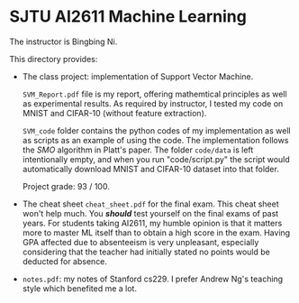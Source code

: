 # SJTU AI2611 Machine Learning

The instructor is Bingbing Ni.

This directory provides:

- The class project: implementation of Support Vector Machine.

    `SVM_Report.pdf` file is my report, offering mathemtical principles as well as experimental results. As required by instructor, I tested my code on MNIST and CIFAR-10 (without feature extraction).

    `SVM_code` folder contains the python codes of my implementation as well as scripts as an example of using the code. The implementation follows the *SMO* algorithm in Platt's paper. The folder `code/data` is left intentionally empty, and when you run "code/script.py" the script would automatically download MNIST and CIFAR-10 dataset into that folder.

    Project grade: 93 / 100.

- The cheat sheet `cheat_sheet.pdf` for the final exam. This cheat sheet won't help much. You ***should*** test yourself on the final exams of past years. For students taking AI2611, my humble opinion is that it matters more to master ML itself than to obtain a high score in the exam. Having GPA affected due to absenteeism is very unpleasant, especially considering that the teacher had initially stated no points would be deducted for absence.

- `notes.pdf`: my notes of Stanford cs229. I prefer Andrew Ng's teaching style which benefited me a lot.
